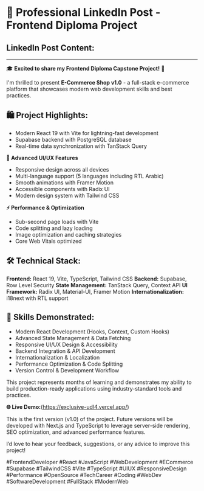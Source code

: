 # 🚀 Professional LinkedIn Post - Frontend Diploma Project

## LinkedIn Post Content:

---

🎓 **Excited to share my Frontend Diploma Capstone Project!** 🚀

I'm thrilled to present **E-Commerce Shop v1.0** - a full-stack e-commerce platform that showcases modern web development skills and best practices.

## 🛍️ **Project Highlights:**

- Modern React 19 with Vite for lightning-fast development
- Supabase backend with PostgreSQL database
- Real-time data synchronization with TanStack Query

**🎨 Advanced UI/UX Features**

- Responsive design across all devices
- Multi-language support (5 languages including RTL Arabic)
- Smooth animations with Framer Motion
- Accessible components with Radix UI
- Modern design system with Tailwind CSS

**⚡ Performance & Optimization**

- Sub-second page loads with Vite
- Code splitting and lazy loading
- Image optimization and caching strategies
- Core Web Vitals optimized

## 🛠️ **Technical Stack:**

**Frontend:** React 19, Vite, TypeScript, Tailwind CSS
**Backend:** Supabase, Row Level Security
**State Management:** TanStack Query, Context API
**UI Framework:** Radix UI, Material-UI, Framer Motion
**Internationalization:** i18next with RTL support

## 🚀 **Skills Demonstrated:**

- Modern React Development (Hooks, Context, Custom Hooks)
- Advanced State Management & Data Fetching
- Responsive UI/UX Design & Accessibility
- Backend Integration & API Development
- Internationalization & Localization
- Performance Optimization & Code Splitting
- Version Control & Development Workflow

This project represents months of learning and demonstrates my ability to build production-ready applications using industry-standard tools and practices.

**🌐 Live Demo:**(https://exclusive-udl4.vercel.app/)

This is the first version (v1.0) of the project. Future versions will be developed with Next.js and TypeScript to leverage server-side rendering, SEO optimization, and advanced performance features.

I’d love to hear your feedback, suggestions, or any advice to improve this project!

#FrontendDeveloper #React #JavaScript #WebDevelopment #ECommerce #Supabase #TailwindCSS #Vite #TypeScript #UIUX #ResponsiveDesign #Performance #OpenSource #TechCareer #Coding #WebDev #SoftwareDevelopment #FullStack #ModernWeb
